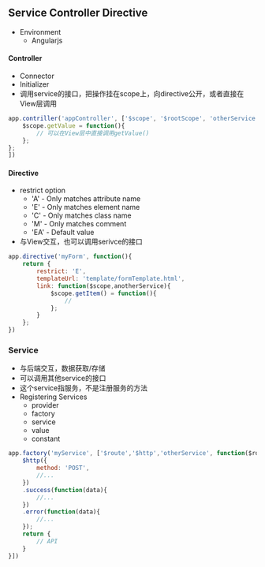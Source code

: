 ## Service Controller Directive
    
* Environment 
    * Angularjs

#### Controller

* Connector
* Initializer
* 调用service的接口，把操作挂在scope上，向directive公开，或者直接在View层调用
``` javascript
app.contriller('appController', ['$scope', '$rootScope', 'otherService', function($scope,$rootScope,otherService){
    $scope.getValue = function(){
        // 可以在View层中直接调用getValue()
    };
};
])
```

#### Directive

* restrict option
    * 'A' - Only matches attribute name
    * 'E' - Only matches element name
    * 'C' - Only matches class name
    * 'M' - Only matches comment
    * 'EA' - Default value
* 与View交互，也可以调用serivce的接口
```javascript
app.directive('myForm', function(){
    return {
        restrict: 'E',
        templateUrl: 'template/formTemplate.html',
        link: function($scope,anotherService){
            $scope.getItem() = function(){
                // 
            };
        }
    };
})
```

### Service

* 与后端交互，数据获取/存储
* 可以调用其他service的接口
* 这个service指服务，不是注册服务的方法
* Registering Services
    * provider
    * factory
    * service
    * value
    * constant
```javascript
app.factory('myService', ['$route','$http','otherService', function($route,$http,otherService){
    $http({
        method: 'POST',
        //...
    })
    .success(function(data){
        //...
    })
    .error(function(data){
        //...
    });
    return {
        // API
    }
}])
```
